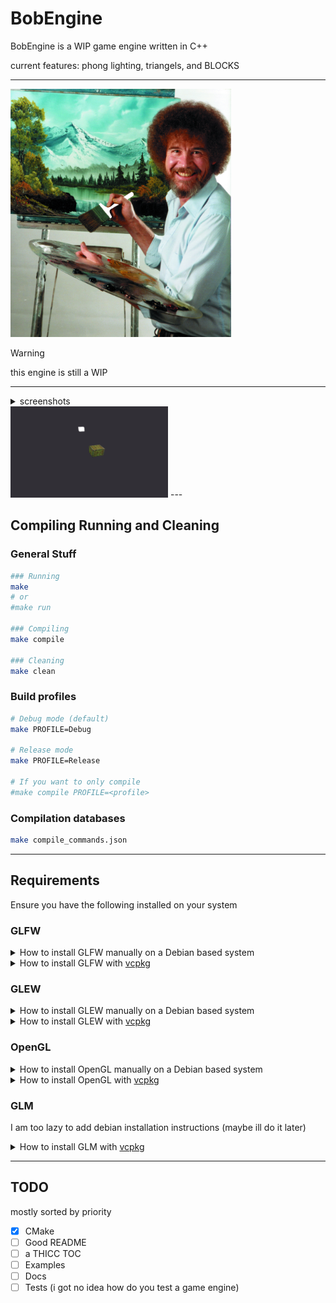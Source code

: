 # BobEngine
BobEngine is a WIP game engine written in C++

current features: phong lighting, triangels, and BLOCKS

---

<img src="https://github.com/MrCatNerd/BobEngine/blob/dev/res/bob.jpg?raw=true" alt="Bob Ross" style="max-width:70%; max-height:70%;">

> [!WARNING]
> this engine is still a WIP

---

<details>
<summary>screenshots</summary>

</details>
<img src="https://github.com/MrCatNerd/BobEngine/blob/dev/res/readme_screenshots/screenshot1.png?raw=true" alt="screenshot" style="max-width:50%; max-height:30%;">
---

## Compiling Running and Cleaning

### General Stuff
```sh
### Running
make
# or
#make run

### Compiling
make compile

### Cleaning
make clean
```

### Build profiles
```sh
# Debug mode (default)
make PROFILE=Debug

# Release mode
make PROFILE=Release

# If you want to only compile
#make compile PROFILE=<profile>
```

### Compilation databases

```sh
make compile_commands.json
```

---

## Requirements
Ensure you have the following installed on your system

### GLFW
<details>
<summary>How to install GLFW manually on a Debian based system</summary>

```sh
# installs GLFW on debian based systems
sudo apt-get install -y make cmake git
sudo git clone "https://github.com/glfw/glfw.git" "/usr/local/lib/glfw" --depth 1
sudo cmake -S "/usr/local/lib/glfw" -B "/usr/local/lib/glfw/build"
sudo make -C "/usr/local/lib/glfw/build" install # you can use cmake --build --install if you really want to
```
</details>

<details>
<summary>How to install GLFW with <a href="https://github.com/microsoft/vcpkg">vcpkg</a></summary>

```sh
vcpkg install glfw3
```
</details>

### GLEW

<details>
<summary>How to install GLEW manually on a Debian based system</summary>

```sh
# installs GLEW on debian based systems
sudo apt-get install -y libglew-dev
```
</details>

<details>
<summary>How to install GLEW with <a href="https://github.com/microsoft/vcpkg">vcpkg</a></summary>

```sh
vcpkg install glew
```
</details>

### OpenGL

<details>
<summary>How to install OpenGL manually on a Debian based system</summary>

```sh
sudo apt-get install -y libgl1-mesa-dev
```

</details>

<details>
<summary>How to install OpenGL with <a href="https://github.com/microsoft/vcpkg">vcpkg</a></summary>

```sh
vcpkg install opengl
```

</details>

### GLM
I am too lazy to add debian installation instructions (maybe ill do it later)

<details>
<summary>How to install GLM with <a href="https://github.com/microsoft/vcpkg">vcpkg</a></summary>

```sh
vcpkg install glm
```

</details>

---


## TODO
mostly sorted by priority

- [x] CMake
- [ ] Good README
- [ ] a THICC TOC
- [ ] Examples
- [ ] Docs
- [ ] Tests (i got no idea how do you test a game engine)
